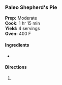 ### Paleo Shepherd's Pie

**Prep:** Moderate<br>
**Cook:** 1 hr 15 min<br>
**Yield:** 4 servings<br>
**Oven:** 400 F

#### Ingredients
*

#### Directions
1.
